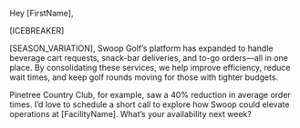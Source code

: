 Hey [FirstName],

[ICEBREAKER]

[SEASON_VARIATION], Swoop Golf’s platform has expanded to handle beverage cart requests, snack-bar deliveries, and to-go orders—all in one place. By consolidating these services, we help improve efficiency, reduce wait times, and keep golf rounds moving for those with tighter budgets.

Pinetree Country Club, for example, saw a 40% reduction in average order times. I’d love to schedule a short call to explore how Swoop could elevate operations at [FacilityName]. What’s your availability next week?